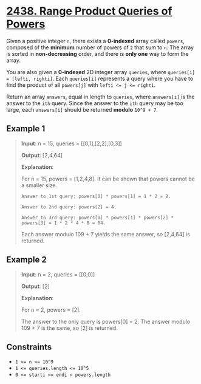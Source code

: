 # [2438. Range Product Queries of Powers](https://leetcode.com/problems/range-product-queries-of-powers)

Given a positive integer `n`, there exists a **0-indexed** array called `powers`, composed of the **minimum** number of powers of `2` that sum to `n`. The array is sorted in **non-decreasing** order, and there is **only one** way to form the array.

You are also given a **0-indexed** 2D integer array `queries`, where `queries[i] = [lefti, righti]`. Each `queries[i]` represents a query where you have to find the product of all `powers[j]` with `lefti <= j <= righti`.

Return an array `answers`, equal in length to `queries`, where `answers[i]` is the answer to the `ith` query. Since the answer to the `ith` query may be too large, each `answers[i]` should be returned **modulo** `10^9 + 7`.

## Example 1

> **Input**: n = 15, queries = [[0,1],[2,2],[0,3]]
>
> **Output**: [2,4,64]
>
> **Explanation**:
>
> For n = 15, powers = [1,2,4,8]. It can be shown that powers cannot be a smaller size.
>
>```text
>Answer to 1st query: powers[0] * powers[1] = 1 * 2 = 2.
>
> Answer to 2nd query: powers[2] = 4.
>
> Answer to 3rd query: powers[0] * powers[1] * powers[2] * powers[3] = 1 * 2 * 4 * 8 = 64.
>```
>
> Each answer modulo 109 + 7 yields the same answer, so [2,4,64] is returned.

## Example 2

> **Input**: n = 2, queries = [[0,0]]
>
> **Output**: [2]
>
> **Explanation**:
>
> For n = 2, powers = [2].
>
> The answer to the only query is powers[0] = 2. The answer modulo 109 + 7 is the same, so [2] is returned.

## Constraints

- `1 <= n <= 10^9`
- `1 <= queries.length <= 10^5`
- `0 <= starti <= endi < powers.length`

